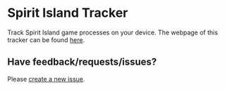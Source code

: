 # Spirit Island Tracker

Track Spirit Island game processes on your device. The webpage of this tracker can be found [here](https://coral-app-py3eq.ondigitalocean.app/).

## Have feedback/requests/issues?

Please [create a new issue](https://github.com/NoahBolohan/spirit-island-tracker/issues/new).